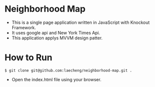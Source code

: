 # Neighborhood Map
  - This is a single page application written in JavaScript with Knockout Framework.
  - It uses google api and New York Times Api.
  - This application applys MVVM design patter.

# How to Run
  ```
  $ git clone git@github.com:laecheng/neighborhood-map.git .

  ```
  - Open the index.html file using your browser.
